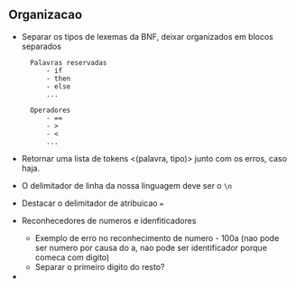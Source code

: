 ## Organizacao
- Separar os tipos de lexemas da BNF, deixar organizados em blocos separados

        Palavras reservadas
            - if
            - then
            - else
            ...
    
        Operadores
            - ==
            - >
            - <
            ...

- Retornar uma lista de tokens <(palavra, tipo)> junto com os erros, caso haja. 
- O delimitador de linha da nossa linguagem deve ser o `\n`
- Destacar o delimitador de atribuicao `=`
- Reconhecedores de numeros e idenfiticadores
    - Exemplo de erro no reconhecimento de numero - 100a (nao pode ser numero por causa do a, nao pode ser identificador porque comeca com digito)
    - Separar o primeiro digito do resto?
- 